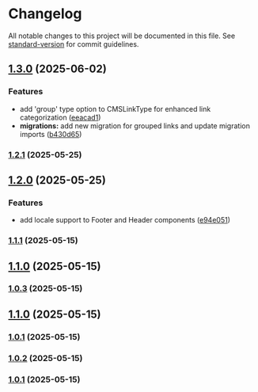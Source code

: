 # Changelog

All notable changes to this project will be documented in this file. See [standard-version](https://github.com/conventional-changelog/standard-version) for commit guidelines.

## [1.3.0](https://github.com/rem029/rem029-web-cms/compare/v1.2.1...v1.3.0) (2025-06-02)


### Features

* add 'group' type option to CMSLinkType for enhanced link categorization ([eeacad1](https://github.com/rem029/rem029-web-cms/commit/eeacad174c21ed0eb499e9fc45ca36c2f94e2331))
* **migrations:** add new migration for grouped links and update migration imports ([b430d65](https://github.com/rem029/rem029-web-cms/commit/b430d653c7b38ce3159354125b9035c6075df8fd))

### [1.2.1](https://github.com/rem029/rem029-web-cms/compare/v1.2.0...v1.2.1) (2025-05-25)

## [1.2.0](https://github.com/rem029/rem029-web-cms/compare/v1.1.1...v1.2.0) (2025-05-25)


### Features

* add locale support to Footer and Header components ([e94e051](https://github.com/rem029/rem029-web-cms/commit/e94e05184526e3eb773f13e8c19e4ea5e429adaa))

### [1.1.1](https://github.com/rem029/rem029-web-cms/compare/v1.0.3...v1.1.1) (2025-05-15)

## [1.1.0](https://github.com/rem029/rem029-web-cms/compare/v1.0.2...v1.1.0) (2025-05-15)

### [1.0.3](https://github.com/rem029/rem029-web-cms/compare/v1.0.2...v1.0.3) (2025-05-15)
## [1.1.0](https://github.com/rem029/rem029-web-cms/compare/v1.0.2...v1.1.0) (2025-05-15)

### [1.0.1](https://github.com/rem029/rem029-web-cms/compare/v0.0.1...v1.0.1) (2025-05-15)

### [1.0.2](https://github.com/rem029/rem029-web-cms/compare/v0.0.1...v1.0.2) (2025-05-15)

### [1.0.1](https://github.com/rem029/rem029-web-cms/compare/v0.0.1...v1.0.1) (2025-05-15)

